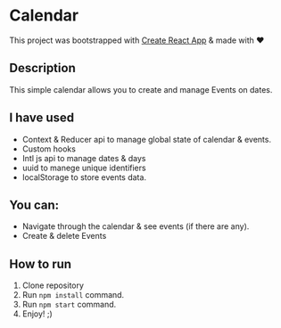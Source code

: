 # Calendar

This project was bootstrapped with [Create React App](https://github.com/facebook/create-react-app) & made with ♥

## Description

This simple calendar allows you to create and manage Events on dates.

## I have used

* Context & Reducer api to manage global state of calendar & events.
* Custom hooks
* Intl js api to manage dates & days
* uuid to manege unique identifiers
* localStorage to store events data.

## You can:
* Navigate through the calendar & see events (if there are any).
* Create & delete Events

## How to run

1. Clone repository
2. Run `npm install` command.
3. Run `npm start` command.
4. Enjoy! ;)
